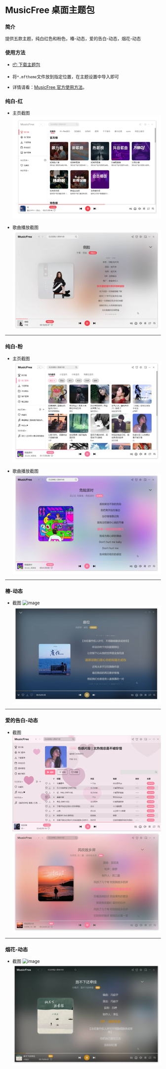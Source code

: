 # MusicFree 桌面主题包

### 简介

提供五款主题，纯白红色和粉色，椿-动态，爱的告白-动态，烟花-动态

### 使用方法

- [📦️ 下载主题包](https://github.com/akFace/MusicFreeTheme/releases)

- 将`*.mftheme`文件放到指定位置，在主题设置中导入即可

- 详情请看：[MusicFree 官方使用方法](https://github.com/maotoumao/MusicFreeThemePacks)。

### 纯白-红

- 主页截图
  ![image](https://raw.githubusercontent.com/akFace/MusicFreeTheme/master/preview/home.jpg)

- 歌曲播放截图
  ![image](https://raw.githubusercontent.com/akFace/MusicFreeTheme/master/preview/detail.jpg)

---

### 纯白-粉

- 主页截图
  ![image](https://raw.githubusercontent.com/akFace/MusicFreeTheme/master/preview/home-pink.jpg)

- 歌曲播放截图
  ![image](https://raw.githubusercontent.com/akFace/MusicFreeTheme/master/preview/detail-pink.jpg)

---

### 椿-动态

- 截图
  ![image](https://raw.githubusercontent.com/akFace/MusicFreeTheme/master/preview/chun.gif)
  ![image](https://raw.githubusercontent.com/akFace/MusicFreeTheme/master/preview/detail-chun.jpg)

---

### 爱的告白-动态

- 截图
  ![image](https://raw.githubusercontent.com/akFace/MusicFreeTheme/master/preview/love-dynamic.gif)
  ![image](https://raw.githubusercontent.com/akFace/MusicFreeTheme/master/preview/detail-love-dynamic.jpg)

---

### 烟花-动态

- 截图
  ![image](https://raw.githubusercontent.com/akFace/MusicFreeTheme/master/preview/fireworks.gif)
  ![image](https://raw.githubusercontent.com/akFace/MusicFreeTheme/master/preview/detail-fireworks.jpg)
